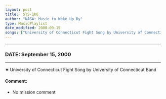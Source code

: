 ```yaml
---
layout: post
title:  STS-106
author: "NASA: Music to Wake Up By"
type: MusicPlaylist
date_modified: 2000-09-15
songs: ["University of Connecticut Fight Song by University of Connecticut Band"]
---
```


----
### DATE: September 15, 2000
----
✷ University of Connecticut Fight Song by University of Connecticut Band

#### Comment:
* No mission comment



<br/>
<center>
	<a target="_blank"
	   href="https://twitter.com/intent/tweet?hashtags=Space,NASA,Playlist,NASAWakeupCalls,SpaceProgram&text={{ page.author}}, '{{ page.songs.first }}' {{ page.title }}, {{ page.date | date: '%B %d, %Y' }}. {{ site.url }}{{ page.url }} @nasawakeupcalls">
	   <i class="fab fa-twitter" alt="Tweet this page" style="font-size: 1.3em;"></i>
	</a>
	&nbsp; 	<i class="fas fa-user-astronaut" style="font-size: 1.5em;"></i> &nbsp;
    <a type="amzn" search="'University of Connecticut Fight Song by University of Connecticut Band'" category="popular music">
        <i class="fab fa-amazon" style="font-size: 1.3em;"></i>
    </a>
</center>
